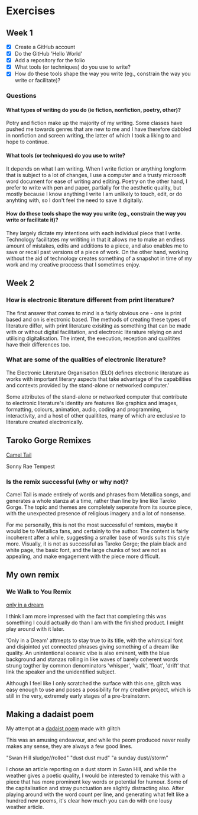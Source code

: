 # Exercises 

## Week 1 

- [x] Create a GitHub account 
- [x] Do the GitHub 'Hello World'
- [x] Add a repository for the folio 
- [x] What tools (or techniques) do you use to write? 
- [x] How do these tools shape the way you write (eg., constrain the way you write or facilitate)? 

### Questions 

#### What types of writing do you do (ie fiction, nonfiction, poetry, other)? 

Potry and fiction make up the majority of my writing. Some classes have pushed me towards genres that are new to me and I have therefore dabbled in nonfiction 
and screen writing, the latter of which I took a liking to and hope to continue. 

#### What tools (or techniques) do you use to write? 

It depends on what I am writing. When I write fiction or anything longform that is subject to a lot of changes, I use a computer and a trusty microsoft
word document for ease of writing and editing. Poetry on the other hand, I prefer to write with pen and paper, partially for the aesthetic quality, but mostly 
because I know anything I write I am unlikely to touch, edit, or do anyhting with, so I don't feel the need to save it digitally. 

#### How do these tools shape the way you write (eg., constrain the way you write or facilitate it)? 

They largely dictate my intentions with each individual piece that I write. Technology facilitates my writiting in that it allows me to make an endless amount 
of mistakes, edits and additions to a piece, and also enables me to save or recall past versions of a piece of work. On the other hand, working without the aid of 
technology creates something of a snapshot in time of my work and my creative proccess that I sometimes enjoy. 

## Week 2 

### How is electronic literature different from print literature?

The first answer that comes to mind is a fairly obvious one - one is print based and on is electronic based. The methods of creating these types of literature
differ, with print literature exisiting as something that can be made with or without digital facilitation, and electronic literature relying on and utilising 
digitalisation. The intent, the execution, reception and qualitites have their differences too. 

### What are some of the qualities of electronic literature? 

The Electronic Literature Organisation (ELO) defines electronic literature as works with important literary aspects that take advantage of the capabilities
and contexts provided by the stand-alone or networked computer.' 

Some attributes of the stand-alone or networked computer that contribute to electronic literature's identity are features like graphics and images, formatting,
colours, animation, audio, coding and programming, interactivity, and a host of other qualitites, many of which are exclusive to literature created 
electronically. 

## Taroko Gorge Remixes 
[Camel Tail](https://nickm.com/taroko_gorge/camel_tail/)

Sonny Rae Tempest 

### Is the remix successful (why or why not)? 

Camel Tail is made entirely of words and phrases from Metallica songs, and generates a whole stanza at a time, rather than line by line like Taroko Gorge. The topic 
and themes are completely seperate from its source piece, with the unexpected presence of religious imagery and a lot of nonsense. 

For me personally, this is not the most successful of remixes, maybe it would be to Metallica fans, and certainly to the author. The content is fairly incoherent
after a while, suggesting a smaller base of words suits this style more. Visually, it is not as successful as Taroko Gorge; the plain black and white page, the 
basic font, and the large chunks of text are not as appealing, and make engagement with the piece more difficult. 

## My own remix 

### We Walk to You Remix 

[only in a dream](https://meowing-smiling-dragonfly.glitch.me)

I think I am more impressed with the fact that completing this was something I could actually do than I am with the finished product. I might play
around with it later.

'Only in a Dream' attmepts to stay true to its title, with the whimsical font and disjointed yet connected phrases giving something of a dream like
quality. An unintentional oceanic vibe is also eminent, with the blue background and stanzas rolling in like waves of barely coherent words strung 
togther by common denominators 'whisper', 'walk', 'float', 'drift' that link the speaker and the unidentified subject. 

Although I feel like I only scratched the surface with this one, glitch was easy enough to use and poses a possibility for my creative project, which
is still in the very, extremely early stages of a pre-brainstorm. 

## Making a dadaist poem 

My attempt at a [dadaist poem](https://glitch.com/~chatter-dolomite-expansion) made with glitch 

This was an amusing endeavour, and while the peom produced never really makes any sense, they are always a few good lines. 

"Swan Hill sludge//rolled"
"dust dust mud"
"a sunday dust//storm"

I chose an article reporting on a dust storm in Swan Hill, and while the weather gives a poetic quality, I would be interested to remake this with 
a piece that has more prominent key words or potential for humour. Some of the capitalisation and stray punctuation are slightly distracting also. 
After playing around with the word count per line, and generating what felt like a hundred new poems, it's clear how much you can do with one lousy
weather article.
